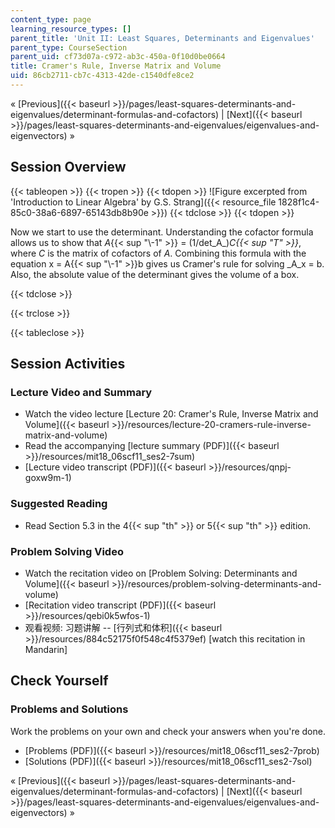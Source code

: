 ```yaml
---
content_type: page
learning_resource_types: []
parent_title: 'Unit II: Least Squares, Determinants and Eigenvalues'
parent_type: CourseSection
parent_uid: cf73d07a-c972-ab3c-450a-0f10d0be0664
title: Cramer's Rule, Inverse Matrix and Volume
uid: 86cb2711-cb7c-4313-42de-c1540dfe8ce2
---
```


« [Previous]({{< baseurl >}}/pages/least-squares-determinants-and-eigenvalues/determinant-formulas-and-cofactors) | [Next]({{< baseurl >}}/pages/least-squares-determinants-and-eigenvalues/eigenvalues-and-eigenvectors) »

Session Overview
----------------

{{< tableopen >}}
{{< tropen >}}
{{< tdopen >}}
![Figure excerpted from 'Introduction to Linear Algebra' by G.S. Strang]({{< resource_file 1828f1c4-85c0-38a6-6897-65143db8b90e >}})
{{< tdclose >}}
{{< tdopen >}}


Now we start to use the determinant. Understanding the cofactor formula allows us to show that _A_{{< sup "\\-1" >}} = (1/det_A_)_C{{< sup "T" >}}_, where _C_ is the matrix of cofactors of _A_. Combining this formula with the equation x = A{{< sup "\\-1" >}}b gives us Cramer's rule for solving _A_x = b. Also, the absolute value of the determinant gives the volume of a box.


{{< tdclose >}}

{{< trclose >}}

{{< tableclose >}}

Session Activities
------------------

### Lecture Video and Summary

*   Watch the video lecture [Lecture 20: Cramer's Rule, Inverse Matrix and Volume]({{< baseurl >}}/resources/lecture-20-cramers-rule-inverse-matrix-and-volume)
*   Read the accompanying [lecture summary (PDF)]({{< baseurl >}}/resources/mit18_06scf11_ses2-7sum)
*   [Lecture video transcript (PDF)]({{< baseurl >}}/resources/qnpj-goxw9m-1)

### Suggested Reading

*   Read Section 5.3 in the 4{{< sup "th" >}} or 5{{< sup "th" >}} edition.

### Problem Solving Video

*   Watch the recitation video on [Problem Solving: Determinants and Volume]({{< baseurl >}}/resources/problem-solving-determinants-and-volume)
*   [Recitation video transcript (PDF)]({{< baseurl >}}/resources/qebi0k5wfos-1)
*   观看视频: 习题讲解 -- [行列式和体积]({{< baseurl >}}/resources/884c52175f0f548c4f5379ef) \[watch this recitation in Mandarin\]

Check Yourself
--------------

### Problems and Solutions

Work the problems on your own and check your answers when you're done.

*   [Problems (PDF)]({{< baseurl >}}/resources/mit18_06scf11_ses2-7prob)
*   [Solutions (PDF)]({{< baseurl >}}/resources/mit18_06scf11_ses2-7sol)

« [Previous]({{< baseurl >}}/pages/least-squares-determinants-and-eigenvalues/determinant-formulas-and-cofactors) | [Next]({{< baseurl >}}/pages/least-squares-determinants-and-eigenvalues/eigenvalues-and-eigenvectors) »